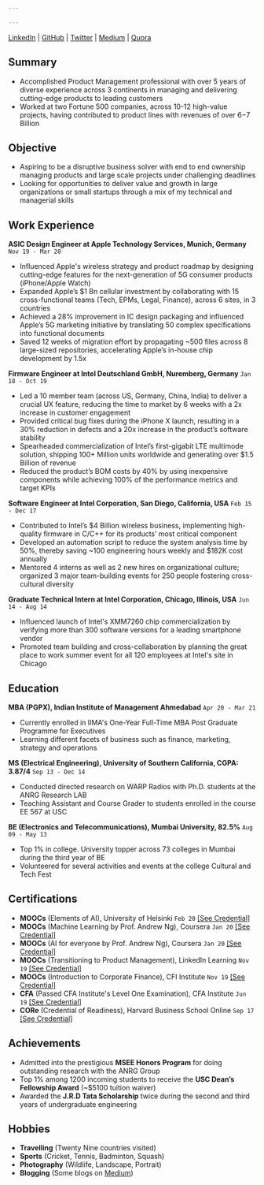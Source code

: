 ```yaml
---

---
```


<div id="webaddress">
 <a href="https://www.linkedin.com/in/krupeshved/">LinkedIn</a>
  | <a href="https://www.github.com/krupeshrved">GitHub</a>
    | <a href="https://twitter.com/krupesh_ved">Twitter</a>
      | <a href="https://medium.com/@krupeshved">Medium</a>
        | <a href="https://www.quora.com/profile/Krupesh-Rajesh-Ved">Quora</a>
</div>

## Summary

- Accomplished Product Management professional with over 5 years of diverse experience across 3 continents in managing and delivering cutting-edge products to leading customers
- Worked at two Fortune 500 companies, across 10-12 high-value projects, having contributed to product lines with revenues of over $6-$7 Billion

## Objective

-  Aspiring to be a disruptive business solver with end to end ownership managing products and large scale projects under challenging deadlines
-  Looking for opportunities to deliver value and growth in large organizations or small startups through a mix of my technical and managerial skills

## Work Experience

  __ASIC Design Engineer at Apple Technology Services, Munich, Germany__ `Nov 19 - Mar 20`
  - Influenced Apple's wireless strategy and product roadmap by designing cutting-edge features for the next-generation of 5G consumer products (iPhone/Apple Watch)
  - Expanded Apple’s $1 Bn cellular investment by collaborating with 15 cross-functional teams (Tech, EPMs, Legal, Finance), across 6 sites, in 3 countries
  - Achieved a 28% improvement in IC design packaging and influenced Apple’s 5G marketing initiative by translating 50 complex specifications into functional documents
  - Saved 12 weeks of migration effort by propagating ~500 files across 8 large-sized repositories, accelerating Apple’s in-house chip development by 1.5x
  
 
  __Firmware Engineer at Intel Deutschland GmbH, Nuremberg, Germany__  `Jan 18 - Oct 19`
  - Led a 10 member team (across US, Germany, China, India) to deliver a crucial UX feature, reducing the time to market by 6 weeks with a 2x increase in customer engagement
  - Provided critical bug fixes during the iPhone X launch, resulting in a 30% reduction in defects and a 20x increase in the product’s software stability
  - Spearheaded commercialization of Intel’s first-gigabit LTE multimode solution, shipping 100+ Million units worldwide and generating over $1.5 Billion of revenue
  - Reduced the product’s BOM costs by 40% by using inexpensive components while achieving 100% of the performance metrics and target KPIs
  
  __Software Engineer at Intel Corporation, San Diego, California, USA__ `Feb 15 - Dec 17`
  - Contributed to Intel’s $4 Billion wireless business, implementing high-quality firmware in C/C++ for its products’ most critical component
  - Developed an automation script to reduce the system analysis time by 50%, thereby saving ~100 engineering hours weekly and $182K cost annually
  - Mentored 4 interns as well as 2 new hires on organizational culture; organized 3 major team-building events for 250 people fostering cross-cultural diversity
  
  __Graduate Technical Intern at Intel Corporation, Chicago, Illinois, USA__ `Jun 14 - Aug 14`
  - Influenced launch of Intel's XMM7260 chip commercialization by verifying more than 300 software versions for a leading smartphone vendor
  - Promoted team building and cross-collaboration by planning the great place to work summer event for all 120 employees at Intel's site in Chicago
  
## Education

  __MBA (PGPX), Indian Institute of Management Ahmedabad__ `Apr 20 - Mar 21`
  - Currently enrolled in IIMA's One-Year Full-Time MBA Post Graduate Programme for Executives
  - Learning different facets of business such as finance, marketing, strategy and operations
 
  __MS (Electrical Engineering), University of Southern California, CGPA: 3.87/4__  `Sep 13 - Dec 14`
  - Conducted directed research on WARP Radios with Ph.D. students at the ANRG Research LAB
  - Teaching Assistant and Course Grader to students enrolled in the course EE 567 at USC
 
  __BE (Electronics and Telecommunications), Mumbai University, 82.5%__ `Aug 09 - May 13`
  - Top 1% in college. University topper across 73 colleges in Mumbai during the third year of BE
  - Volunteered for several activities and events at the college Cultural and Tech Fest 


## Certifications
  - __MOOCs__ (Elements of AI), University of Helsinki `Feb 20`
 <a href="https://certificates.mooc.fi/validate/7x7y1zflma8">[See Credential]</a>
  - __MOOCs__ (Machine Learning by Prof. Andrew Ng), Coursera `Jan 20`
 <a href="https://www.coursera.org/account/accomplishments/verify/73M49QBYXT54">[See Credential]</a>
   - __MOOCs__ (AI for everyone by Prof. Andrew Ng), Coursera `Jan 20`
 <a href="https://www.coursera.org/account/accomplishments/verify/NBWNQCT4B6Q7">[See Credential]</a>
  - __MOOCs__ (Transitioning to Product Management), LinkedIn Learning `Nov 19`
 <a href="https://www.linkedin.com/learning/transitioning-to-product-management">[See Credential]</a>
   - __MOOCs__ (Introduction to Corporate Finance), CFI Institute `Nov 19`
 <a href="https://www.credential.net/cdb6ee0e-45f8-4c02-9db3-e6b73a8a5cf5">[See Credential]</a>
  - __CFA__ (Passed CFA Institute's Level One Examination), CFA Institute `Jun 19`
 <a href="https://basno.com/nw2ze8h6">[See Credential]</a>
  - __CORe__ (Credential of Readiness), Harvard Business School Online `Sep 17`
 <a href="https://online.hbs.edu/courses/core/">[See Credential]</a>

## Achievements
  
  - Admitted into the prestigious __MSEE Honors Program__ for doing outstanding research with the ANRG Group
  - Top 1% among 1200 incoming students to receive the __USC Dean’s Fellowship Award__ (~$5100 tuition waiver)
  - Awarded the __J.R.D Tata Scholarship__ twice during the second and third years of undergraduate engineering
  
 
## Hobbies

- __Travelling__ (Twenty Nine countries visited)
- __Sports__ (Cricket, Tennis, Badminton, Squash)
- __Photography__ (Wildlife, Landscape, Portrait)
- __Blogging__ (Some blogs on <a href="https://medium.com/me/stories/public">Medium</a>)

<!-- ### Footer

Last updated: Mar 2020 -->


